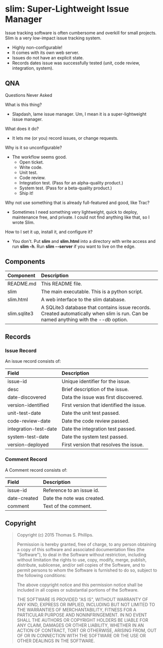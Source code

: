 # slim: Super-Lightweight Issue Manager

Issue tracking software is often cumbersome and overkill for small projects.  Slim is a very low-impact issue tracking system.

- Highly non-configurable!
- It comes with its own web server.
- Issues do not have an explicit state.
- Records dates issue was successfully tested (unit, code review, integration, system).

## QNA
Questions Never Asked

What is this thing?
- Slapdash, lame issue manager.  Um, I mean it is a super-lightweight issue manager.

What does it do?
- It lets me (or you) record issues, or change requests.

Why is it so unconfigurable?
- The workflow seems good.
  - Open ticket.
  - Write code.
  - Unit test.
  - Code review.
  - Integration test. (Pass for an alpha-quality product.)
  - System test. (Pass for a beta-quality product.)
  - Ship it!

Why not use something that is already full-featured and good, like Trac?
- Sometimes I need something very lightweight, quick to deploy, maintenance free, and private.  I could not find anything like that, so I wrote Slim.

How to I set it up, install it, and configure it?
- You don't.  Put **slim** and **slim.html** into a directory with write access and run **slim -h**.  Run **slim --server** if you want to live on the edge.

## Components

| Component    | Description                                                                                                                           |
|:-------------|:--------------------------------------------------------------------------------------------------------------------------------------|
| README.md    | This README file.                                                                                                                     |
| slim         | The main executable. This is a python script.                                                                                         |
| slim.html    | A web interface to the slim database.                                                                                                 |
| slim.sqlite3 | A SQLite3 database that contains issue records. Created automatically when slim is run. Can be named anything with the *--db* option. |

## Records

### Issue Record

An issue record consists of:

| Field                 | Description                              |
|:----------------------|:-----------------------------------------|
| issue-id              | Unique identifier for the issue.         |
| desc                  | Brief description of the issue.          |
| date-discovered       | Data the issue was first discovered.     |
| version-identified    | First version that identified the issue. |
| unit-test-date        | Date the unit test passed.               |
| code-review-date      | Date the code review passed.             |
| integration-test-date | Date the integration test passed.        |
| system-test-date      | Date the system test passed.             |
| version-deployed      | First version that resolves the issue.   |

### Comment Record

A Comment record consists of:

| Field        | Description                |
|:-------------|:---------------------------|
| issue-id     | Reference to an issue id.  |
| date-created | Date the note was created. |
| comment      | Text of the comment.       |

## Copyright

> Copyright (c) 2015 Thomas S. Phillips.
>
> Permission is hereby granted, free of charge, to any person obtaining a copy
> of this software and associated documentation files (the "Software"), to deal
> in the Software without restriction, including without limitation the rights
> to use, copy, modify, merge, publish, distribute, sublicense, and/or sell
> copies of the Software, and to permit persons to whom the Software is
> furnished to do so, subject to the following conditions:
>
> The above copyright notice and this permission notice shall be included in
> all copies or substantial portions of the Software.
>
> THE SOFTWARE IS PROVIDED "AS IS", WITHOUT WARRANTY OF ANY KIND, EXPRESS OR
> IMPLIED, INCLUDING BUT NOT LIMITED TO THE WARRANTIES OF MERCHANTABILITY,
> FITNESS FOR A PARTICULAR PURPOSE AND NONINFRINGEMENT. IN NO EVENT SHALL THE
> AUTHORS OR COPYRIGHT HOLDERS BE LIABLE FOR ANY CLAIM, DAMAGES OR OTHER
> LIABILITY, WHETHER IN AN ACTION OF CONTRACT, TORT OR OTHERWISE, ARISING FROM,
> OUT OF OR IN CONNECTION WITH THE SOFTWARE OR THE USE OR OTHER DEALINGS IN
> THE SOFTWARE.
